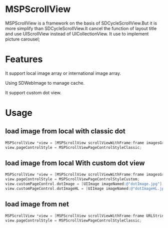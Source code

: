 # MSPScrollView

MSPScrollView is a framework on the basis of SDCycleScrollView.But it is more simplify than SDCycleScrollView.It cancel the function of layout title and use UIScrollView instead of UICollectionView.
It use to implement picture carousel;


Features
========
It support local image array or international image array.

Using SDWebImage to manage cache.

It support custom dot view.


Usage
=====
load image from local with classic dot
--------------------------------------
```objective-c
MSPScrollView *view = [MSPScrollView scrollViewWithFrame:frame imagesGroup:imageArray];
view.pageControlStyle = MSPScrollViewPageControlStyleClassic;
```

load image from local With custom dot view
-----------------------------------------
```objective-c
MSPScrollView *view = [MSPScrollView scrollViewWithFrame:frame imagesGroup:imageArray];
view.pageControlStyle = MSPScrollViewPageControlStyleCustom;
view.customPageControl.dotImage = [UIImage imageNamed:@"dotImage.jpg"];
view.customPageControl.dotImageHL = [UIImage imageNamed:@"dotImageHL.jpg"];
```

load image from net 
-------------------
```objective-c
MSPScrollView *view = [MSPScrollView scrollViewWithFrame:frame URLStringsGroup:imagURLlArray];
view.pageControlStyle = MSPScrollViewPageControlStyleClassic;
```

